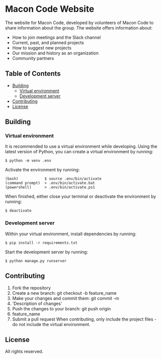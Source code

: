 # Macon Code Website <!-- omit in toc -->

The website for Macon Code, developed by volunteers of Macon Code to share information about the group. The website offers information about:
- How to join meetings and the Slack channel
- Current, past, and planned projects
- How to suggest new projects
- Our mission and history as an organization
- Community partners

## Table of Contents <!-- omit in toc -->
- [Building](#building)
	- [Virtual environment](#virtual-environment)
	- [Development server](#development-server)
- [Contributing](#contributing)
- [License](#license)

## Building

### Virtual environment

It is recommended to use a virtual environment while developing. Using the latest version of Python, you can create a virtual environment by running:

```
$ python -m venv .env
```

Activate the environment by running:

```
(bash)            $ source .env/bin/activate
(command prompt)  > .env/bin/activate.bat
(powershell)      > .env/bin/activate.ps1
```

When finished, either close your terminal or deactivate the environment by running:

```
$ deactivate
```

### Development server

Within your virtual environment, install dependencies by running:
		
```
$ pip install -r requirements.txt
```

Start the development server by running:

```
$ python manage.py runserver
```


## Contributing
1. Fork the repository
2. Create a new branch: git checkout -b feature_name
3. Make your changes and commit them: git commit -m 
4. 'Description of changes'
5. Push the changes to your branch: git push origin 
6. feature_name
7. Submit a pull request
When contributing, only include the project files - do not include the virtual environment. 

## License

All rights reserved. 
